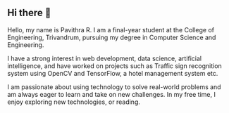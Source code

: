 ## Hi there 👋
Hello, my name is Pavithra R. I am a final-year student at the College of Engineering, Trivandrum, pursuing my degree in  Computer Science and Engineering.

I have a strong interest in  web development, data science, artificial intelligence, and have worked on projects such as Traffic sign recognition system using OpenCV and TensorFlow,  a hotel management system etc.

I am passionate about using technology to solve real-world problems and am always eager to learn and take on new challenges. In my free time, I enjoy exploring new technologies, or reading.

